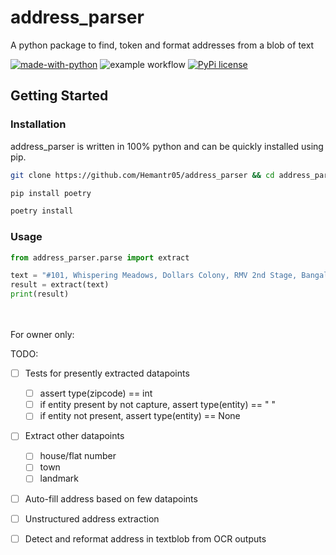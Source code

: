 # address_parser
A python package to find, token and format addresses from a blob of text

<!-- [![Maintenance](https://img.shields.io/badge/Maintained%3F-yes-green.svg)](https://GitHub.com/Naereen/StrapDown.js/graphs/commit-activity) -->
[![made-with-python](https://img.shields.io/badge/Made%20with-Python-1f425f.svg)](https://www.python.org/)
![example workflow](https://github.com/Hemantr05/address_parser/actions/workflows/python-app.yml/badge.svg)
[![PyPi license](https://badgen.net/pypi/license/pip/)](https://pypi.com/project/pip/)


## Getting Started
### Installation
address_parser is written in 100% python and can be quickly installed using pip.
```sh
git clone https://github.com/Hemantr05/address_parser && cd address_parser

pip install poetry

poetry install
```

### Usage
```python
from address_parser.parse import extract

text = "#101, Whispering Meadows, Dollars Colony, RMV 2nd Stage, Bangalore-560094 sd"
result = extract(text)
print(result)
```

<br><br>
For owner only:

TODO:

- [ ] Tests for presently extracted datapoints
  - [ ] assert type(zipcode) == int
  - [ ] if entity present by not capture, assert type(entity) == " "
  - [ ] if entity not present, assert type(entity) == None

- [ ] Extract other datapoints
  - [ ] house/flat number
  - [ ] town
  - [ ] landmark
  
- [ ] Auto-fill address based on few datapoints

- [ ] Unstructured address extraction

- [ ] Detect and reformat address in textblob from OCR outputs
